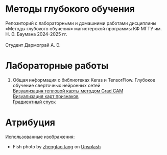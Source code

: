 # Методы глубокого обучения
Репозиторий с лабораторными и домашними работами дисциплины «Методы глубокого обучения» магистерской программы КФ МГТУ им. Н. Э. Баумана 2024-2025 гг. </br></br>
Студент Дармограй А. Э.

# Лабораторные работы
1. Общая информация о библиотеках Keras и TensorFlow. Глубокое обучение сверточных нейронных сетей</br>
<a href="https://github.com/Dariarty/Deep_Learning_Methods/blob/main/src/LAB1/heat_map.ipynb" title="Grad CAM link">Визуализация тепловой карты методом Grad CAM</a></br>
<a href="https://github.com/Dariarty/Deep_Learning_Methods/blob/main/src/LAB1/feature_map.ipynb" title="Grad CAM link">Визуализация карт признаков</a></br>
<a href="https://github.com/Dariarty/Deep_Learning_Methods/blob/main/src/LAB1/gradient_descent.ipynb" title="Grad CAM link">Градиентный спуск</a></br>

# Атрибуция

Использованные изображения:
* Fish photo by <a href="https://unsplash.com/@tangzhengtao?utm_content=creditCopyText&utm_medium=referral&utm_source=unsplash">zhengtao tang</a> on <a href="https://unsplash.com/photos/white-gold-fish-V7SKRhXskv8?utm_content=creditCopyText&utm_medium=referral&utm_source=unsplash">Unsplash</a>